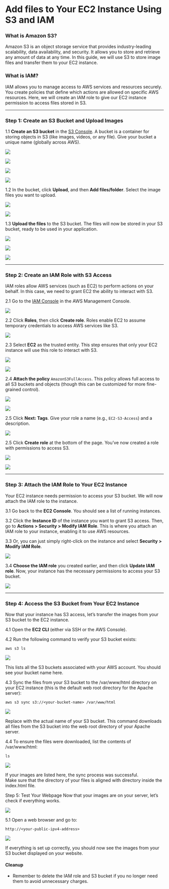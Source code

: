 # Add files to Your EC2 Instance Using S3 and IAM

### **What is Amazon S3?**
Amazon S3 is an object storage service that provides industry-leading scalability, data availability, and security. It allows you to store and retrieve any amount of data at any time. In this guide, we will use S3 to store image files and transfer them to your EC2 instance.

### **What is IAM?**
IAM allows you to manage access to AWS services and resources securely. You create policies that define which actions are allowed on specific AWS resources. Here, we will create an IAM role to give our EC2 instance permission to access files stored in S3.

---

### Step 1: Create an S3 Bucket and Upload Images

1.1 **Create an S3 bucket** in the [S3 Console](https://s3.console.aws.amazon.com/). A bucket is a container for storing objects in S3 (like images, videos, or any file). Give your bucket a unique name (globally across AWS).

![](img/AFTI/AFTI-01.png)

![](img/AFTI/AFTI-02.png)

![](img/AFTI/AFTI-03.png)

![](img/AFTI/AFTI-04.png)

1.2 In the bucket, click **Upload**, and then **Add files/folder**. Select the image files you want to upload.

![](img/AFTI/AFTI-05.png)

![](img/AFTI/AFTI-06.png)

1.3 **Upload the files** to the S3 bucket. The files will now be stored in your S3 bucket, ready to be used in your application.

![](img/AFTI/AFTI-07.png)

![](img/AFTI/AFTI-08.png)

![](img/AFTI/AFTI-09.png)

---

### Step 2: Create an IAM Role with S3 Access

IAM roles allow AWS services (such as EC2) to perform actions on your behalf. In this case, we need to grant EC2 the ability to interact with S3.

2.1 Go to the [IAM Console](https://console.aws.amazon.com/iam/) in the AWS Management Console.

![](img/AFTI/AFTI-10.png)

2.2 Click **Roles**, then click **Create role**. Roles enable EC2 to assume temporary credentials to access AWS services like S3.

![](img/AFTI/AFTI-11.png)

2.3 Select **EC2** as the trusted entity. This step ensures that only your EC2 instance will use this role to interact with S3.

![](img/AFTI/AFTI-12.png)

![](img/AFTI/AFTI-13.png)

2.4 **Attach the policy** `AmazonS3FullAccess`. This policy allows full access to all S3 buckets and objects (though this can be customized for more fine-grained control).

![](img/AFTI/AFTI-14.png)

![](img/AFTI/AFTI-15.png)

2.5 Click **Next: Tags**. Give your role a name (e.g., `EC2-S3-Access`) and a description.

![](img/AFTI/AFTI-16.png)

2.5 Click **Create role** at the bottom of the page. You’ve now created a role with permissions to access S3.

![](img/AFTI/AFTI-17.png)

![](img/AFTI/AFTI-18.png)

---

### Step 3: Attach the IAM Role to Your EC2 Instance

Your EC2 instance needs permission to access your S3 bucket. We will now attach the IAM role to the instance.

3.1 Go back to the **EC2 Console**. You should see a list of running instances.

3.2 Click the **Instance ID** of the instance you want to grant S3 access. Then, go to **Actions > Security > Modify IAM Role**. This is where you attach an IAM role to your instance, enabling it to use AWS resources.

3.3 Or, you can just simply right-click on the instance and select **Security > Modify IAM Role**.

![](img/AFTI/AFTI-19.png)

3.4 **Choose the IAM role** you created earlier, and then click **Update IAM role**. Now, your instance has the necessary permissions to access your S3 bucket.

![](img/AFTI/AFTI-20.png)

---

### Step 4: Access the S3 Bucket from Your EC2 Instance

Now that your instance has S3 access, let’s transfer the images from your S3 bucket to the EC2 instance.

4.1 Open the **EC2 CLI** (either via SSH or the AWS Console). 

4.2 Run the following command to verify your S3 bucket exists:

```
aws s3 ls
```

![](img/AFTI/AFTI-21.png)

This lists all the S3 buckets associated with your AWS account. You should see your bucket name here.

4.3 Sync the files from your S3 bucket to the /var/www/html directory on your EC2 instance (this is the default web root directory for the Apache server):

```
aws s3 sync s3://<your-bucket-name> /var/www/html
```

![](img/AFTI/AFTI-22.png)


Replace <your-bucket-name> with the actual name of your S3 bucket. This command downloads all files from the S3 bucket into the web root directory of your Apache server.

4.4 To ensure the files were downloaded, list the contents of /var/www/html:

```
ls
```

![](img/AFTI/AFTI-23.png)

If your images are listed here, the sync process was successful.  
Make sure that the directory of your files is aligned with directory inside the index.html file.

Step 5: Test Your Webpage
Now that your images are on your server, let’s check if everything works.

![](img/AFTI/AFTI-24.png)

5.1 Open a web browser and go to:

```
http://<your-public-ipv4-address>
```
![](img/AFTI/AFTI-25.png)

If everything is set up correctly, you should now see the images from your S3 bucket displayed on your website.

#### Cleanup
- Remember to delete the IAM role and S3 bucket if you no longer need them to avoid unnecessary charges.


